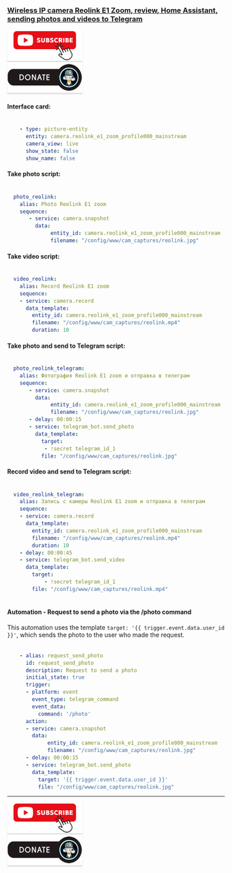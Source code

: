 ### [Wireless IP camera Reolink E1 Zoom, review, Home Assistant, sending photos and videos to Telegram](https://youtu.be/hdkIjeu36M8)

<a href="https://www.youtube.com/channel/UCcq9onYHbs6go3kDpfBoqhg?sub_confirmation=1" target="_blank"><img src="https://raw.githubusercontent.com/kvazis/library/master/img/subscribe.png" alt="Subscribe" style="height: 71px !important;width: 174px !important;box-shadow: 0px 3px 2px 0px rgba(190, 190, 190, 0.5) !important;-webkit-box-shadow: 0px 3px 2px 0px rgba(190, 190, 190, 0.5) !important;" ></a>     
<a href="http://kvazis.link/donate" target="_blank"><img src="https://raw.githubusercontent.com/kvazis/library/master/img/donate.png" alt="Donate" style="height: 71px !important;width: 174px !important;box-shadow: 0px 3px 2px 0px rgba(190, 190, 190, 0.5) !important;-webkit-box-shadow: 0px 3px 2px 0px rgba(190, 190, 190, 0.5) !important;" ></a>


#### Interface card:  

```yaml

    - type: picture-entity
      entity: camera.reolink_e1_zoom_profile000_mainstream
      camera_view: live 
      show_state: false
      show_name: false

```

#### Take photo script:  

```yaml

  photo_reolink:
    alias: Photo Reolink E1 zoom
    sequence:
       - service: camera.snapshot
         data:
              entity_id: camera.reolink_e1_zoom_profile000_mainstream
              filename: "/config/www/cam_captures/reolink.jpg"
```

#### Take video script:  

```yaml

  video_reolink:
    alias: Record Reolink E1 zoom
    sequence:
    - service: camera.record
      data_template:
        entity_id: camera.reolink_e1_zoom_profile000_mainstream
        filename: "/config/www/cam_captures/reolink.mp4"
        duration: 10
```

#### Take photo and send to Telegram script:          
        
```yaml    

  photo_reolink_telegram:
    alias: Фотография Reolink E1 zoom и отправка в телеграм
    sequence:
       - service: camera.snapshot
         data:
              entity_id: camera.reolink_e1_zoom_profile000_mainstream
              filename: "/config/www/cam_captures/reolink.jpg"
       - delay: 00:00:15
       - service: telegram_bot.send_photo
         data_template:
           target:
            - !secret telegram_id_1
           file: "/config/www/cam_captures/reolink.jpg" 
```

#### Record video and send to Telegram script:          
        
```yaml    

  video_reolink_telegram:
    alias: Запись с камеры Reolink E1 zoom и отправка в телеграм
    sequence:
    - service: camera.record
      data_template:
        entity_id: camera.reolink_e1_zoom_profile000_mainstream
        filename: "/config/www/cam_captures/reolink.mp4"
        duration: 10
    - delay: 00:00:45
    - service: telegram_bot.send_video
      data_template:
        target:
            - !secret telegram_id_1
        file: "/config/www/cam_captures/reolink.mp4"
        
```

#### Automation - Request to send a photo via the /photo command  
This automation uses the template `target: '{{ trigger.event.data.user_id }}'`, which sends the photo to the user who made the request.         
        
```yaml            

    - alias: request_send_photo
      id: request_send_photo
      description: Request to send a photo
      initial_state: true
      trigger:
      - platform: event
        event_type: telegram_command
        event_data:
          command: '/photo'
      action:
      - service: camera.snapshot
        data:
             entity_id: camera.reolink_e1_zoom_profile000_mainstream
             filename: "/config/www/cam_captures/reolink.jpg"
      - delay: 00:00:15
      - service: telegram_bot.send_photo
        data_template:
          target: '{{ trigger.event.data.user_id }}'
          file: "/config/www/cam_captures/reolink.jpg" 

```
____
<a href="https://www.youtube.com/channel/UCcq9onYHbs6go3kDpfBoqhg?sub_confirmation=1" target="_blank"><img src="https://raw.githubusercontent.com/kvazis/library/master/img/subscribe.png" alt="Subscribe" style="height: 71px !important;width: 174px !important;box-shadow: 0px 3px 2px 0px rgba(190, 190, 190, 0.5) !important;-webkit-box-shadow: 0px 3px 2px 0px rgba(190, 190, 190, 0.5) !important;" ></a>     
<a href="http://kvazis.link/donate" target="_blank"><img src="https://raw.githubusercontent.com/kvazis/library/master/img/donate.png" alt="Donate" style="height: 71px !important;width: 174px !important;box-shadow: 0px 3px 2px 0px rgba(190, 190, 190, 0.5) !important;-webkit-box-shadow: 0px 3px 2px 0px rgba(190, 190, 190, 0.5) !important;" ></a>
